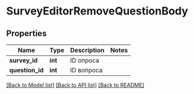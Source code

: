 # SurveyEditorRemoveQuestionBody

## Properties
Name | Type | Description | Notes
------------ | ------------- | ------------- | -------------
**survey_id** | **int** | ID опроса | 
**question_id** | **int** | ID вопроса | 

[[Back to Model list]](../README.md#documentation-for-models) [[Back to API list]](../README.md#documentation-for-api-endpoints) [[Back to README]](../README.md)


